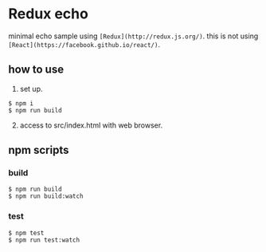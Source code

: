 # Redux echo

minimal echo sample using `[Redux](http://redux.js.org/)`.
this is not using `[React](https://facebook.github.io/react/)`.

## how to use

1. set up.

```
$ npm i
$ npm run build
```

2. access to src/index.html with web browser.

## npm scripts

### build
```
$ npm run build
$ npm run build:watch
```

### test
```
$ npm test
$ npm run test:watch
```
